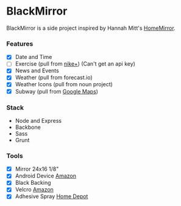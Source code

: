 # BlackMirror

BlackMirror is a side project inspired by Hannah Mitt's [HomeMirror](https://github.com/HannahMitt/HomeMirror).

### Features
  
  - [x] Date and Time
  - [ ] Exercise (pull from [nike+](https://developer.nike.com/content/nike-developer-cq/us/en_us/index/documentation/api-docs.html)) (Can't get an api key)
  - [x] News and Events
  - [x] Weather (pull from forecast.io)
  - [x] Weather Icons (pull from noun project)
  - [x] Subway (pull from [Google Maps](https://developers.google.com/maps/documentation/directions/intro#TravelModes))

### Stack

  - Node and Express
  - Backbone
  - Sass
  - Grunt

### Tools

- [x] Mirror 24x16 1/8"
- [x] Android Device [Amazon](http://www.amazon.com/gp/offer-listing/B009X3UW2G/ref=olp_tab_refurbished?ie=UTF8&condition=refurbished&qid=1441327955&sr=8-1)
- [x] Black Backing
- [x] Velcro [Amazon](http://www.amazon.com/VELCRO-Industrial-Strength-Wide-Black/dp/B00006RSP1/ref=sr_1_2?ie=UTF8&qid=1442924711&sr=8-2&keywords=strong+velcro+strips)
- [x] Adhesive Spray [Home Depot](http://www.homedepot.com/p/3M-Super-77-16-75-fl-oz-Multi-Purpose-Spray-Adhesive-77-CC/100067550)